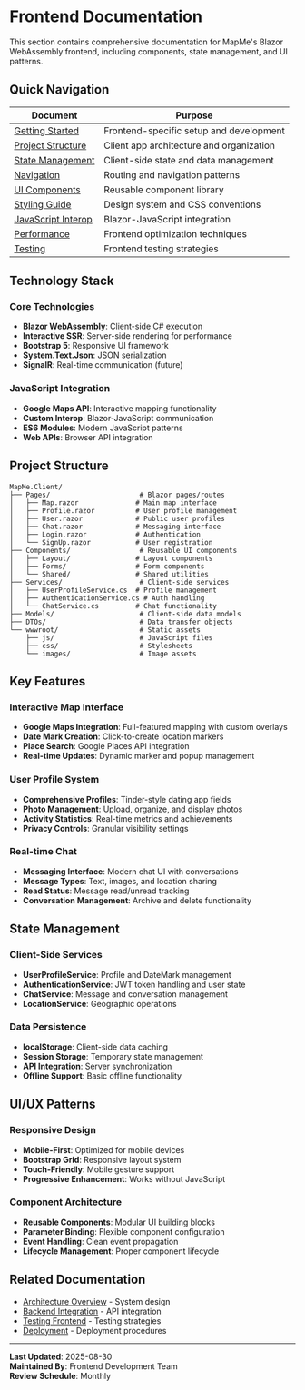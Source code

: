 # Frontend Documentation

This section contains comprehensive documentation for MapMe's Blazor WebAssembly frontend, including components, state management, and UI patterns.

## Quick Navigation

| Document | Purpose |
|----------|----------|
| [Getting Started](./getting-started.md) | Frontend-specific setup and development |
| [Project Structure](./project-structure.md) | Client app architecture and organization |
| [State Management](./state-management.md) | Client-side state and data management |
| [Navigation](./navigation.md) | Routing and navigation patterns |
| [UI Components](./ui-components/README.md) | Reusable component library |
| [Styling Guide](./styling-guide.md) | Design system and CSS conventions |
| [JavaScript Interop](./javascript-interop.md) | Blazor-JavaScript integration |
| [Performance](./performance.md) | Frontend optimization techniques |
| [Testing](./testing.md) | Frontend testing strategies |

## Technology Stack

### Core Technologies
- **Blazor WebAssembly**: Client-side C# execution
- **Interactive SSR**: Server-side rendering for performance
- **Bootstrap 5**: Responsive UI framework
- **System.Text.Json**: JSON serialization
- **SignalR**: Real-time communication (future)

### JavaScript Integration
- **Google Maps API**: Interactive mapping functionality
- **Custom Interop**: Blazor-JavaScript communication
- **ES6 Modules**: Modern JavaScript patterns
- **Web APIs**: Browser API integration

## Project Structure

```
MapMe.Client/
├── Pages/                      # Blazor pages/routes
│   ├── Map.razor              # Main map interface
│   ├── Profile.razor          # User profile management
│   ├── User.razor             # Public user profiles
│   ├── Chat.razor             # Messaging interface
│   ├── Login.razor            # Authentication
│   └── SignUp.razor           # User registration
├── Components/                 # Reusable UI components
│   ├── Layout/                # Layout components
│   ├── Forms/                 # Form components
│   └── Shared/                # Shared utilities
├── Services/                   # Client-side services
│   ├── UserProfileService.cs  # Profile management
│   ├── AuthenticationService.cs # Auth handling
│   └── ChatService.cs         # Chat functionality
├── Models/                     # Client-side data models
├── DTOs/                       # Data transfer objects
└── wwwroot/                    # Static assets
    ├── js/                     # JavaScript files
    ├── css/                    # Stylesheets
    └── images/                 # Image assets
```

## Key Features

### Interactive Map Interface
- **Google Maps Integration**: Full-featured mapping with custom overlays
- **Date Mark Creation**: Click-to-create location markers
- **Place Search**: Google Places API integration
- **Real-time Updates**: Dynamic marker and popup management

### User Profile System
- **Comprehensive Profiles**: Tinder-style dating app fields
- **Photo Management**: Upload, organize, and display photos
- **Activity Statistics**: Real-time metrics and achievements
- **Privacy Controls**: Granular visibility settings

### Real-time Chat
- **Messaging Interface**: Modern chat UI with conversations
- **Message Types**: Text, images, and location sharing
- **Read Status**: Message read/unread tracking
- **Conversation Management**: Archive and delete functionality

## State Management

### Client-Side Services
- **UserProfileService**: Profile and DateMark management
- **AuthenticationService**: JWT token handling and user state
- **ChatService**: Message and conversation management
- **LocationService**: Geographic operations

### Data Persistence
- **localStorage**: Client-side data caching
- **Session Storage**: Temporary state management
- **API Integration**: Server synchronization
- **Offline Support**: Basic offline functionality

## UI/UX Patterns

### Responsive Design
- **Mobile-First**: Optimized for mobile devices
- **Bootstrap Grid**: Responsive layout system
- **Touch-Friendly**: Mobile gesture support
- **Progressive Enhancement**: Works without JavaScript

### Component Architecture
- **Reusable Components**: Modular UI building blocks
- **Parameter Binding**: Flexible component configuration
- **Event Handling**: Clean event propagation
- **Lifecycle Management**: Proper component lifecycle

## Related Documentation

- [Architecture Overview](../architecture/system-overview.md) - System design
- [Backend Integration](../backend/README.md) - API integration
- [Testing Frontend](../testing/frontend-testing.md) - Testing strategies
- [Deployment](../deployment/frontend-deployment.md) - Deployment procedures

---

**Last Updated**: 2025-08-30  
**Maintained By**: Frontend Development Team  
**Review Schedule**: Monthly
